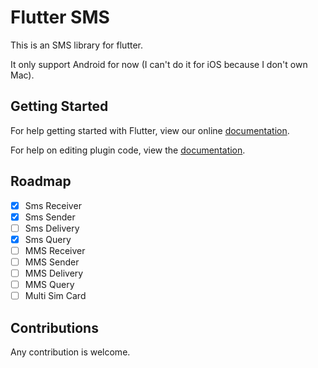 # Flutter SMS

This is an SMS library for flutter.

It only support Android for now (I can't do it for iOS because I don't own Mac).

## Getting Started

For help getting started with Flutter, view our online
[documentation](https://flutter.io/).

For help on editing plugin code, view the [documentation](https://flutter.io/platform-plugins/#edit-code).

## Roadmap

- [x] Sms Receiver
- [x] Sms Sender
- [ ] Sms Delivery
- [x] Sms Query
- [ ] MMS Receiver
- [ ] MMS Sender
- [ ] MMS Delivery
- [ ] MMS Query
- [ ] Multi Sim Card

## Contributions

Any contribution is welcome.